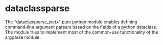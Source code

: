 # dataclassparse
The "dataclassparse_txetx" pure python module enables defining command-line argument parsers based on the fields of a python dataclass. The module tries to implement most of the common-use functionality of the argparse module.

